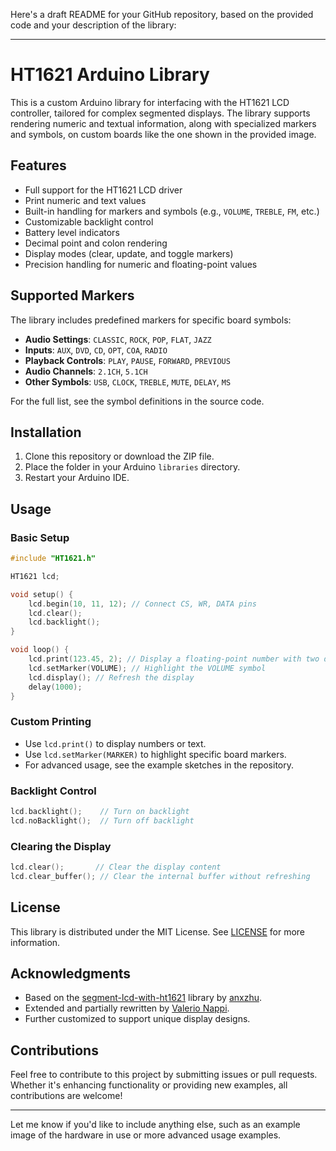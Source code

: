 Here's a draft README for your GitHub repository, based on the provided code and your description of the library:

---

# HT1621 Arduino Library

This is a custom Arduino library for interfacing with the HT1621 LCD controller, tailored for complex segmented displays. The library supports rendering numeric and textual information, along with specialized markers and symbols, on custom boards like the one shown in the provided image.

## Features

- Full support for the HT1621 LCD driver
- Print numeric and text values
- Built-in handling for markers and symbols (e.g., `VOLUME`, `TREBLE`, `FM`, etc.)
- Customizable backlight control
- Battery level indicators
- Decimal point and colon rendering
- Display modes (clear, update, and toggle markers)
- Precision handling for numeric and floating-point values

## Supported Markers

The library includes predefined markers for specific board symbols:

- **Audio Settings**: `CLASSIC`, `ROCK`, `POP`, `FLAT`, `JAZZ`
- **Inputs**: `AUX`, `DVD`, `CD`, `OPT`, `COA`, `RADIO`
- **Playback Controls**: `PLAY`, `PAUSE`, `FORWARD`, `PREVIOUS`
- **Audio Channels**: `2.1CH`, `5.1CH`
- **Other Symbols**: `USB`, `CLOCK`, `TREBLE`, `MUTE`, `DELAY`, `MS`

For the full list, see the symbol definitions in the source code.

## Installation

1. Clone this repository or download the ZIP file.
2. Place the folder in your Arduino `libraries` directory.
3. Restart your Arduino IDE.

## Usage

### Basic Setup

```cpp
#include "HT1621.h"

HT1621 lcd;

void setup() {
    lcd.begin(10, 11, 12); // Connect CS, WR, DATA pins
    lcd.clear();
    lcd.backlight();
}

void loop() {
    lcd.print(123.45, 2); // Display a floating-point number with two decimals
    lcd.setMarker(VOLUME); // Highlight the VOLUME symbol
    lcd.display(); // Refresh the display
    delay(1000);
}
```

### Custom Printing

- Use `lcd.print()` to display numbers or text.
- Use `lcd.setMarker(MARKER)` to highlight specific board markers.
- For advanced usage, see the example sketches in the repository.

### Backlight Control

```cpp
lcd.backlight();    // Turn on backlight
lcd.noBacklight();  // Turn off backlight
```

### Clearing the Display

```cpp
lcd.clear();       // Clear the display content
lcd.clear_buffer(); // Clear the internal buffer without refreshing
```

## License

This library is distributed under the MIT License. See [LICENSE](LICENSE) for more information.

## Acknowledgments

- Based on the [segment-lcd-with-ht1621](https://github.com/anxzhu/segment-lcd-with-ht1621) library by [anxzhu](https://github.com/anxzhu).
- Extended and partially rewritten by [Valerio Nappi](https://github.com/valerionew).
- Further customized to support unique display designs.

## Contributions

Feel free to contribute to this project by submitting issues or pull requests. Whether it's enhancing functionality or providing new examples, all contributions are welcome!

---

Let me know if you'd like to include anything else, such as an example image of the hardware in use or more advanced usage examples.
